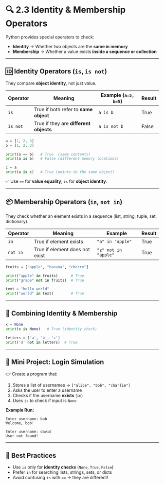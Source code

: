# 🔍 2.3 Identity & Membership Operators

Python provides special operators to check:

* **Identity** → Whether two objects are the **same in memory**
* **Membership** → Whether a value exists **inside a sequence or collection**

---

## 🆔 Identity Operators (`is`, `is not`)

They compare **object identity**, not just value.

| Operator | Meaning                                | Example (`a=5, b=5`) | Result |
| -------- | -------------------------------------- | -------------------- | ------ |
| `is`     | True if both refer to **same object**  | `a is b`             | True   |
| `is not` | True if they are **different objects** | `a is not b`         | False  |

```python
a = [1, 2, 3]
b = [1, 2, 3]

print(a == b)   # True  (same contents)
print(a is b)   # False (different memory locations)

c = a
print(a is c)   # True (points to the same object)
```

✅ Use `==` for **value equality**, `is` for **object identity**.

---

## 📦 Membership Operators (`in`, `not in`)

They check whether an element exists in a sequence (list, string, tuple, set, dictionary).

| Operator | Meaning                        | Example              | Result |
| -------- | ------------------------------ | -------------------- | ------ |
| `in`     | True if element exists         | `"a" in "apple"`     | True   |
| `not in` | True if element does not exist | `"z" not in "apple"` | True   |

```python
fruits = ["apple", "banana", "cherry"]

print("apple" in fruits)      # True
print("grape" not in fruits)  # True

text = "hello world"
print("world" in text)        # True
```

---

## 🧪 Combining Identity & Membership

```python
x = None
print(x is None)   # True (identity check)

letters = ['a', 'b', 'c']
print('d' not in letters)  # True
```

---

## 🎯 Mini Project: Login Simulation

👉 Create a program that:

1. Stores a list of usernames → `["alice", "bob", "charlie"]`
2. Asks the user to enter a username
3. Checks if the username **exists** (`in`)
4. Uses `is` to check if input is `None`

**Example Run:**

```text
Enter username: bob
Welcome, bob!
```

```text
Enter username: david
User not found!
```

---

## 🧠 Best Practices

* Use `is` only for **identity checks** (`None`, `True`, `False`)
* Prefer `in` for searching lists, strings, sets, or dicts
* Avoid confusing `is` with `==` → they are different!
